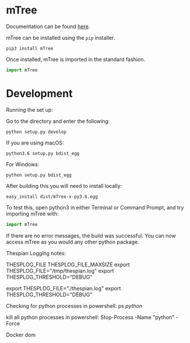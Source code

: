 # mTree

Documentation can be found [here](http://mtree.readthedocs.io/en/latest/).

mTree can be installed using the `pip` installer.

```
pip3 install mTree
```

Once installed, mTree is imported in the standard fashion.

```python
import mTree
```

# Development

Running the set up:

Go to the directory and enter the following:

```commandline
python setup.py develop
```

If you are using macOS:
```commandline
python3.6 setup.py bdist_egg
```

For Windows:
```commandline
python setup.py bdist_egg
```

After building this you will need to install locally:

```commandline
easy_install dist/mTree-x-py3.6.egg
```


To test this, open python3 in either Terminal or Command Prompt, and try importing mTree with:

```python
import mTree
```

If there are no error messages, the build was successful.
You can now access mTree as you would any other python package.


Thespian Logging notes:

THESPLOG_FILE
THESPLOG_FILE_MAXSIZE
export THESPLOG_FILE="/tmp/thespian.log"
export THESPLOG_THRESHOLD="DEBUG"

export THESPLOG_FILE="./thespian.log"
export THESPLOG_THRESHOLD="DEBUG"

Checking for python processes in powershell:
 ps *python* 

kill all python processes in powershell:
Stop-Process -Name "python" -Force

Docker dom
